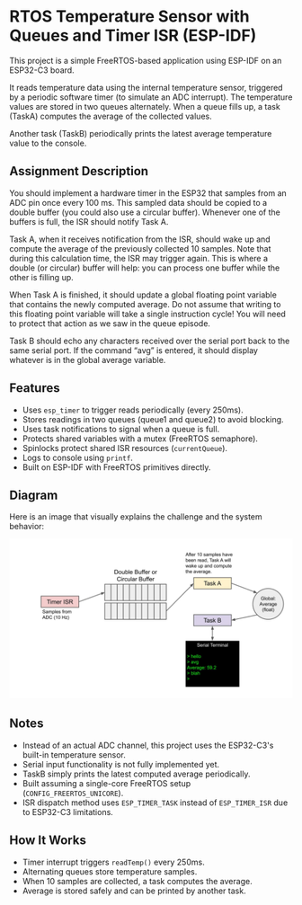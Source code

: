 # RTOS Temperature Sensor with Queues and Timer ISR (ESP-IDF)

This project is a simple FreeRTOS-based application using ESP-IDF on an ESP32-C3 board.

It reads temperature data using the internal temperature sensor, triggered by a periodic software timer (to simulate an ADC interrupt). The temperature values are stored in two queues alternately. When a queue fills up, a task (TaskA) computes the average of the collected values.

Another task (TaskB) periodically prints the latest average temperature value to the console.

## Assignment Description

You should implement a hardware timer in the ESP32 that samples from an ADC pin once every 100 ms. This sampled data should be copied to a double buffer (you could also use a circular buffer). Whenever one of the buffers is full, the ISR should notify Task A.

Task A, when it receives notification from the ISR, should wake up and compute the average of the previously collected 10 samples. Note that during this calculation time, the ISR may trigger again. This is where a double (or circular) buffer will help: you can process one buffer while the other is filling up.

When Task A is finished, it should update a global floating point variable that contains the newly computed average. Do not assume that writing to this floating point variable will take a single instruction cycle! You will need to protect that action as we saw in the queue episode.

Task B should echo any characters received over the serial port back to the same serial port. If the command “avg” is entered, it should display whatever is in the global average variable.

## Features
- Uses `esp_timer` to trigger reads periodically (every 250ms).
- Stores readings in two queues (queue1 and queue2) to avoid blocking.
- Uses task notifications to signal when a queue is full.
- Protects shared variables with a mutex (FreeRTOS semaphore).
- Spinlocks protect shared ISR resources (`currentQueue`).
- Logs to console using `printf`.
- Built on ESP-IDF with FreeRTOS primitives directly.

## Diagram

Here is an image that visually explains the challenge and the system behavior:

![RTOS Timer Interrupt Challenge](img/diagram.jfif)

## Notes
- Instead of an actual ADC channel, this project uses the ESP32-C3's built-in temperature sensor.
- Serial input functionality is not fully implemented yet.
- TaskB simply prints the latest computed average periodically.
- Built assuming a single-core FreeRTOS setup (`CONFIG_FREERTOS_UNICORE`).
- ISR dispatch method uses `ESP_TIMER_TASK` instead of `ESP_TIMER_ISR` due to ESP32-C3 limitations.

## How It Works
- Timer interrupt triggers `readTemp()` every 250ms.
- Alternating queues store temperature samples.
- When 10 samples are collected, a task computes the average.
- Average is stored safely and can be printed by another task.
